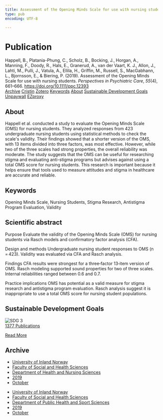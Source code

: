 ```yaml
---
title: Assessment of the Opening Minds Scale for use with nursing students
type: pub
encoding: UTF-8

---
```

<h1>Publication</h1>
<article id="csl-bib-container-WHEGP7JW" class="csl-bib-container">
  <div class="csl-bib-body"> <div class="csl-entry">Happell, B., Platania-Phung, C., Scholz, B., Bocking, J., Horgan, A., Manning, F., Doody, R., Hals, E., Granerud, A., van der Vaart, K. J., Allon, J., Lahti, M., Pulli, J., Vatula, A., Ellila, H., Griffin, M., Russell, S., MacGabhann, L., Bjornsson, E., &#38; Biering, P. (2019). Assessment of the Opening Minds Scale for use with nursing students. <i>Perspectives in Psychiatric Care</i>, <i>55</i>(4), 661–666. <a href="https://doi.org/10.1111/ppc.12393">https://doi.org/10.1111/ppc.12393</a></div> </div>
  <div class="csl-bib-buttons">
    <a href="#taxonomy-article-WHEGP7JW" alt="archive" class="csl-bib-button">Archive</a>
    <a href="https://app.cristin.no/results/show.jsf?id=1739854" alt="Cristin" class="csl-bib-button">Cristin</a>
    <a href="http://zotero.org/groups/5881554/items/WHEGP7JW" alt="Zotero" class="csl-bib-button">Zotero</a>
    <a href="#keywords-article-WHEGP7JW" alt="keywords" class="csl-bib-button">Keywords</a>
    <a href="#about-article-WHEGP7JW" alt="about_pub" class="csl-bib-button">About</a>
    <a href="#sdg-article-WHEGP7JW" alt="sdg" class="csl-bib-button">Sustainable Development Goals</a>
    <a href="https://doi.org/10.1111/ppc.12393" alt="Unpaywall" class="csl-bib-button">Unpaywall</a>
    <a href="https://doi.org/10.1111/ppc.12393" alt="EZproxy" class="csl-bib-button">EZproxy</a>
  </div>
  <div id="csl-bib-meta-container-WHEGP7JW"></div>
</article>
<div id="csl-bib-meta-WHEGP7JW" class="csl-bib-meta">
  <article id="about-article-WHEGP7JW" class="about_pub-article">
    <h1>About</h1>
    Happell et al. conducted a study to evaluate the Opening Minds Scale (OMS) for nursing students. They analyzed responses from 423 undergraduate nursing students using statistical methods to check the scale's validity. Their findings showed that a shorter version of the OMS, with 13 items divided into three factors, was most effective. However, while two of the three scales had strong properties, the overall reliability was moderate. The study suggests that the OMS can be useful for researching stigma and evaluating anti-stigma programs but advises against using a total OMS score for nursing students. This research is important because it helps ensure that tools used to measure attitudes and stigma in healthcare are accurate and reliable.
  </article>
  <article id="keywords-article-WHEGP7JW" class="keywords-article">
    <h1>Keywords</h1>
    Opening Minds Scale, Nursing Students, Stigma Research, Antistigma Program Evaluation, Validity
  </article>
  <article id="abstract-article-WHEGP7JW" class="abstract-article">
    <h1>Scientific abstract</h1>
    Purpose 
Evaluate the validity of the Opening Minds Scale (OMS) for nursing students via Rasch models and confirmatory factor analysis (CFA). 
 
Design and methods 
Undergraduate nursing student responses to OMS (n = 423). Validity was evaluated via CFA and Rasch analysis. 
 
Findings 
CFA results were strongest for a three‐factor 13‐item version of OMS. Rasch modeling supported sound properties for two of three scales. Internal reliabilities ranged between 0.6 and 0.7. 
 
Practice implications 
OMS has potential as a valid measure for stigma research and antistigma program evaluation. Rasch analysis suggest it is inappropriate to use a total OMS score for nursing student populations.
  </article>
  <article id="sdg-article-WHEGP7JW" class="sdg-article">
    <h1>Sustainable Development Goals</h1>
    <div class="sdg-container"><div id="sdg3" class="sdg">
        <img src="{{< params subfolder >}}images/sdg/sdg03_en.png" class="image" alt="SDG 3">
        <div class="sdg-overlay">
          <a href="{{< params subfolder >}}en/archive/?sdg=3#archive" class="sdg-publication-count"><span>1377</span> Publications</a>
          <p><a href="https://sdgs.un.org/goals/goal3" class="sdg-read-more">Read More</a></p>
        </div>
      </div></div>
  </article>
  <article id="taxonomy-article-WHEGP7JW" class="taxonomy-article">
    <h1>Archive</h1>
    <ul>
      <li><a href="{{< params subfolder >}}en/archive/?key=3DCRN523">University of Inland Norway</a></li>
      <li><a href="{{< params subfolder >}}en/archive/?key=IDKFS3MX">Faculty of Social and Health Sciences</a></li>
      <li><a href="{{< params subfolder >}}en/archive/?key=GTV4ECMZ">Department of Health and Nursing Sciences</a></li>
      <li><a href="{{< params subfolder >}}en/archive/?key=E7THIEEM">2019</a></li>
      <li><a href="{{< params subfolder >}}en/archive/?key=8529QDHU">October</a></li>
    </ul>
    <ul>
      <li><a href="{{< params subfolder >}}en/archive/?key=3DCRN523">University of Inland Norway</a></li>
      <li><a href="{{< params subfolder >}}en/archive/?key=IDKFS3MX">Faculty of Social and Health Sciences</a></li>
      <li><a href="{{< params subfolder >}}en/archive/?key=FJXE3Z8X">Department of Public Health and Sport Sciences</a></li>
      <li><a href="{{< params subfolder >}}en/archive/?key=MXF6ZEHK">2019</a></li>
      <li><a href="{{< params subfolder >}}en/archive/?key=9FZBZQHK">October</a></li>
    </ul>
  </article>
</div>
